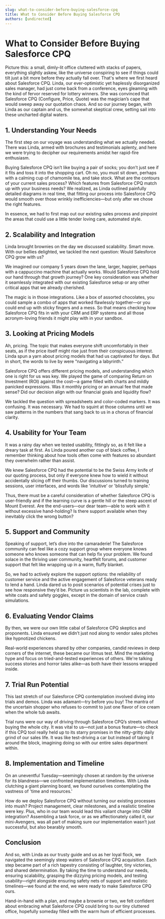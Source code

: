 ```yaml
---
slug: what-to-consider-before-buying-salesforce-cpq
title: What to Consider Before Buying Salesforce CPQ
authors: [undirected]
---
```



# What to Consider Before Buying Salesforce CPQ

Picture this: a small, dimly-lit office cluttered with stacks of papers, everything slightly askew, like the universe conspiring to see if things could tilt just a bit more before they actually fall over. That's where we first heard about Salesforce CPQ. Linda, our ever-optimistic yet haplessly disorganized sales manager, had just come back from a conference, eyes gleaming with the kind of fervor reserved for lottery winners. She was convinced that Salesforce CPQ (Configure, Price, Quote) was the magician’s cape that would sweep away our quotation chaos. And so our journey began, with Linda as our captain and us, the somewhat skeptical crew, setting sail into these uncharted digital waters. 

## 1. Understanding Your Needs

The first step on our voyage was understanding what we actually needed. There was Linda, armed with brochures and testimonials aplenty, and here we were trying to decipher our requirements amidst her rapid-fire enthusiasm. 

Buying Salesforce CPQ isn’t like buying a pair of socks; you don’t just see if it fits and toss it into the shopping cart. Oh no, you must sit down, perhaps with a calming cup of chamomile tea, and take stock. What are the contours of your current sales process? Which features from Salesforce CPQ match up with your business needs? We realized, as Linda outlined painfully detailed diagrams in real time, that fitting our process into Salesforce CPQ would smooth over those wrinkly inefficiencies—but only after we chose the right features. 

In essence, we had to first map out our existing sales process and pinpoint the areas that could use a little tender loving care, automated style.

## 2. Scalability and Integration

Linda brought brownies on the day we discussed scalability. Smart move. With our bellies delighted, we tackled the next question: Would Salesforce CPQ grow with us? 

We imagined our company 5 years down the lane, larger, happier, perhaps with a cappuccino machine that actually works. Would Salesforce CPQ hold our hand through that growth journey? One key consideration was whether it seamlessly integrated with our existing Salesforce setup or any other critical apps that we already cherished. 

The magic is in those integrations. Like a box of assorted chocolates, you could sample a combo of apps that worked flawlessly together—or you could end up with sticky fingers and a mess. So that means checking how Salesforce CPQ fits in with your CRM and ERP systems and all those acronym-loving friends it might play with in your sandbox.

## 3. Looking at Pricing Models

Ah, pricing. The topic that makes everyone shift uncomfortably in their seats, as if the price itself might rise just from their conspicuous interest. Linda spun a yarn about pricing models that had us captivated for days. But in short, the words to live by were “navigating a labyrinth.” 

Salesforce CPQ offers different pricing models, and understanding which one is right for us was key. We played the game of comparing Return on Investment (ROI) against the cost—a game filled with charts and mildly panicked expressions. Was it monthly pricing or an annual fee that made sense? Did our decision align with our financial goals and liquidity flow?

We tackled the question with spreadsheets and color-coded markers. It was confusing. It was necessary. We had to squint at those columns until we saw patterns in the numbers that sang back to us in a chorus of financial clarity.

## 4. Usability for Your Team

It was a rainy day when we tested usability, fittingly so, as it felt like a dreary task at first. As Linda poured another cup of black coffee, I remember thinking about how tools often come with features so abundant they overwhelm rather than assist.

We knew Salesforce CPQ had the potential to be the Swiss Army knife of our quoting process, but only if everyone knew how to wield it without accidentally slicing off their thumbs. Our discussions turned to training sessions, user interfaces, and words like 'intuitive' or 'blissfully simple.' 

Thus, there must be a careful consideration of whether Salesforce CPQ is user-friendly and if the learning curve is a gentle hill or the steep ascent of Mount Everest. Are the end-users—our dear team—able to work with it without excessive hand-holding? Is there support available when they inevitably click the wrong button?

## 5. Support and Community

Speaking of support, let’s dive into the camaraderie! The Salesforce community can feel like a cozy support group where everyone knows someone who knows someone that can help fix your problem. We found solace in the thriving user community, heartfelt forums, and customer support that felt like wrapping up in a warm, fluffy blanket.

So, we had to actively explore the support options: the reliability of customer service and the active engagement of Salesforce veterans ready to lend a hand. Linda dared us to posit scenarios of potential crises just to see how responsive they’d be. Picture us scientists in the lab, complete with white coats and safety goggles, except in the domain of service crash simulations.

## 6. Evaluating Vendor Claims 

By then, we were our own little cabal of Salesforce CPQ skeptics and proponents. Linda ensured we didn’t just nod along to vendor sales pitches like hypnotized chickens. 

Real-world experiences shared by other companies, candid reviews in deep corners of the internet, these became our litmus test. Mind the marketing hype and focus on tried-and-tested experiences of others. We're talking success stories and horror tales alike—as both have their lessons wrapped inside.

## 7. Trial Run Potential

This last stretch of our Salesforce CPQ contemplation involved diving into trials and demos. Linda was adamant—try before you buy! The mantra of the uncertain shopper who refuses to commit to just one flavor of ice cream when the whole tub awaits. 

Trial runs were our way of driving through Salesforce CPQ’s streets without buying the whole city. It was vital to us—not just a bonus feature—to check if this CPQ tool really held up to its starry promises in the nitty-gritty daily grind of our sales life. It was like test-driving a car but instead of taking it around the block, imagining doing so with our entire sales department within.

## 8. Implementation and Timeline 

On an uneventful Tuesday—seemingly chosen at random by the universe for its blandness—we confronted implementation timelines. With Linda clutching a giant planning board, we found ourselves contemplating the vastness of 'time and resources.'

How do we deploy Salesforce CPQ without turning our existing processes into mush? Project management, clear milestones, and a realistic timeline were key. Plus, who in our team would lead this valiant charge into CRM integration? Assembling a task force, or as we affectionately called it, our mini-Avengers, was all part of making sure our implementation wasn’t just successful, but also bearably smooth.

## Conclusion

And so, with Linda as our trusty guide and us as her loyal flock, we navigated the seemingly steep waters of Salesforce CPQ acquisition. Each step became part of a rich tapestry consisting of laughter, tiny victories, and shared determination. By taking the time to understand our needs, ensuring scalability, grasping the dizzying pricing models, and testing usability—right alongside ensuring safety nets of support and realistic timelines—we found at the end, we were ready to make Salesforce CPQ ours. 

Hand-in-hand with a plan, and maybe a brownie or two, we felt confident about embracing what Salesforce CPQ could bring to our tiny cluttered office, hopefully someday filled with the warm hum of efficient processes.